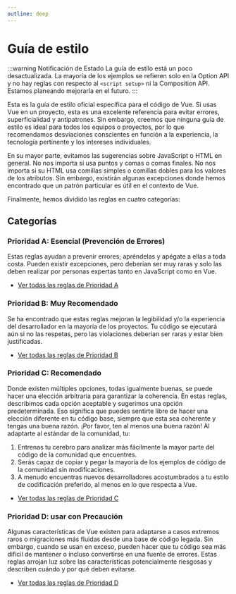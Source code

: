 ```yaml
---
outline: deep
---
```


# Guía de estilo

:::warning Notificación de Estado
La guía de estilo está un poco desactualizada. La mayoría de los ejemplos se refieren solo en la Option API y no hay reglas con respecto al `<script setup>` ni la Composition API. Estamos planeando mejorarla en el futuro.
:::

Esta es la guía de estilo oficial específica para el código de Vue. Si usas Vue en un proyecto, esta es una excelente referencia para evitar errores, superficialidad y antipatrones. Sin embargo, creemos que ninguna guía de estilo es ideal para todos los equipos o proyectos, por lo que recomendamos desviaciones conscientes en función a la experiencia, la tecnología pertinente y los intereses individuales.

En su mayor parte, evitamos las sugerencias sobre JavaScript o HTML en general. No nos importa si usa puntos y comas o comas finales. No nos importa si su HTML usa comillas simples o comillas dobles para los valores de los atributos. Sin embargo, existirán algunas excepciones donde hemos encontrado que un patrón particular es útil en el contexto de Vue.

Finalmente, hemos dividido las reglas en cuatro categorías:

## Categorías

### Prioridad A: Esencial (Prevención de Errores)

Estas reglas ayudan a prevenir errores; apréndelas y apégate a ellas a toda costa. Pueden existir excepciones, pero deberían ser muy raras y solo las deben realizar por personas expertas tanto en JavaScript como en Vue.

- [Ver todas las reglas de Prioridad A](./rules-essential)

### Prioridad B: Muy Recomendado

Se ha encontrado que estas reglas mejoran la legibilidad y/o la experiencia del desarrollador en la mayoría de los proyectos. Tu código se ejecutará aún si no las respetas, pero las violaciones deberían ser raras y estar bien justificadas.

- [Ver todas las reglas de Prioridad B](./rules-strongly-recommended)

### Prioridad C: Recomendado

Donde existen múltiples opciones, todas igualmente buenas, se puede hacer una elección arbitraria para garantizar la coherencia. En estas reglas, describimos cada opción aceptable y sugerimos una opción predeterminada. Eso significa que puedes sentirte libre de hacer una elección diferente en tu código base, siempre que esta sea coherente y tengas una buena razón. ¡Por favor, ten al menos una buena razón! Al adaptarte al estándar de la comunidad, tu:

1. Entrenas tu cerebro para analizar más fácilmente la mayor parte del código de la comunidad que encuentres.
2. Serás capaz de copiar y pegar la mayoría de los ejemplos de código de la comunidad sin modificaciones.
3. A menudo encuentras nuevos desarrolladores acostumbrados a tu estilo de codificación preferido, al menos en lo que respecta a Vue.

- [Ver todas las reglas de Prioridad C](./rules-recommended)

### Prioridad D: usar con Precaución

Algunas características de Vue existen para adaptarse a casos extremos raros o migraciones más fluidas desde una base de código legada. Sin embargo, cuando se usan en exceso, pueden hacer que tu código sea más difícil de mantener o incluso convertirse en una fuente de errores. Estas reglas arrojan luz sobre las características potencialmente riesgosas y describen cuándo y por qué deben evitarse.

- [Ver todas las reglas de Prioridad D](./rules-use-with-caution)
